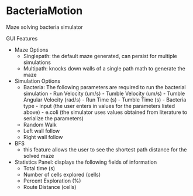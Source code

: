 # BacteriaMotion
Maze solving bacteria simulator

GUI Features 
- Maze Options
    - Singlepath: the default maze generated, can persist for multiple simulations
    - Multipath: knocks down walls of a single path math to generate the maze
- Simulation Options
    - Bacteria: The following parameters are required to run the bacterial simulation
           - Run Velocity (um/s)
           - Tumble Velocity (um/s)
           - Tumble Angular Velocity (rad/s)
           - Run Time (s)
           - Tumble Time (s) 
           - Bacteria type
                - input (the user enters in values for the parameters listed above)
                - e.coli (the simulator uses values obtained from literature to serialize the parameters)
    - Random Walk
    - Left wall follow
    - Right wall follow
- BFS
    - this feature allows the user to see the shortest path distance for the solved maze
- Statistics Panel: displays the following fields of information
    - Total time (s)
    - Number of cells explored (cells)
    - Percent Exploration (%)
    - Route Distance (cells)
     
  

